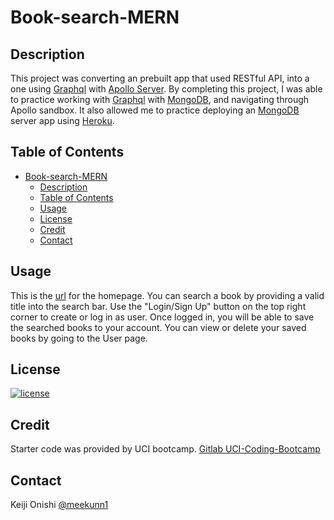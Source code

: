 # Book-search-MERN

## Description

This project was converting an prebuilt app that used RESTful API, into a one using [Graphql](https://graphql.org/) with [Apollo Server](https://www.apollographql.com/docs/). By completing this project, I was able to practice working with [Graphql](https://graphql.org/) with [MongoDB](https://www.mongodb.com/), and navigating through Apollo sandbox. It also allowed me to practice deploying an [MongoDB](https://www.mongodb.com/) server app using [Heroku](https://www.heroku.com/platform).

## Table of Contents

- [Book-search-MERN](#book-search-mern)
  - [Description](#description)
  - [Table of Contents](#table-of-contents)
  - [Usage](#usage)
  - [License](#license)
  - [Credit](#credit)
  - [Contact](#contact)

## Usage

This is the [url](https://mysterious-earth-62949-8c38006a197b.herokuapp.com/) for the homepage. You can search a book by providing a valid title into the search bar. Use the "Login/Sign Up" button on the top right corner to create or log in as user. Once logged in, you will be able to save the searched books to your account. You can view or delete your saved books by going to the User page.

## License
  
[![license](https://img.shields.io/badge/License-MIT-green)](https://choosealicense.com/licenses/mit/)

## Credit

Starter code was provided by UCI bootcamp.
[Gitlab UCI-Coding-Bootcamp](https://uci.bootcampcontent.com/UCI-Coding-Bootcamp/UCI-VIRT-FSF-PT-03-2023-U-LOLC/-/tree/main/21-MERN/02-Challenge)

## Contact

Keiji Onishi [@meekunn1](https://github.com/meekunn1)
